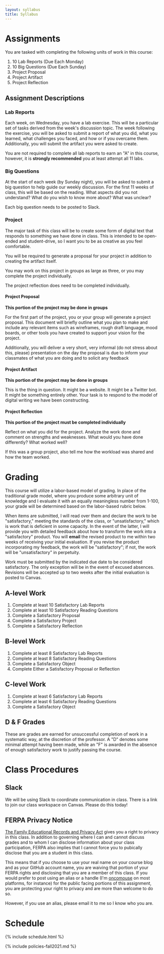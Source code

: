 ```yaml
---
layout: syllabus
title: Syllabus
---
```


# Assignments

You are tasked with completing the following units of work in this course:

1. 10 Lab Reports (Due Each Monday)
1. 10 Big Questions (Due Each Sunday)
1. Project Proposal
1. Project Artifact
1. Project Reflection

## Assignment Descriptions

### Lab Reports

Each week, on Wednesday, you have a lab exercise. This will be a particular set of tasks derived from the week's discussion topic. The week following the exercise, you will be asked to submit a report of what you did, what you learned, what challenges you faced, and how or if you overcame them. Additionally, you will submit the artifact you were asked to create.

You are not required to complete all lab reports to earn an "A" in this course, however, it is **strongly recommended** you at least attempt all 11 labs.

### Big Questions

At the start of each week (by Sunday night), you will be asked to submit a big question to help guide our weekly discussion. For the first 11 weeks of class, this will be based on the reading. What aspects did you not understand? What do you wish to know more about? What was unclear?

Each big question needs to be posted to Slack.

### Project

The major task of this class will be to create some form of digital text that responds to something we have done in class. This is intended to be open-ended and student-drive, so I want you to be as creative as you feel comfortable.

You will be required to generate a proposal for your project in addition to creating the artifact itself.

You may work on this project in groups as large as three, or you may complete the project individually.

The project reflection does need to be completed individually.

#### Project Proposal

**This portion of the project may be done in groups**

For the first part of the project, you or your group will generate a project proposal. This document will briefly outline what you plan to make and include any relevant items such as wireframes, rough draft language, mood boards, or other tools you have created to support your vision for the project.

Additionally, you will deliver a very short, very informal (do not stress about this, please) presentation on the day the proposal is due to inform your classmates of what you are doing and to solicit any feedback

#### Project Artifact

**This portion of the project may be done in groups**

This is the thing in question. It might be a website. It might be a Twitter bot. It might be something entirely other. Your task is to respond to the model of digital writing we have been constructing.

#### Project Reflection

**This portion of the project must be completed individually**

Reflect on what you did for the project. Analyze the work done and comment on strengths and weaknesses. What would you have done differently? What worked well?

If this was a group project, also tell me how the workload was shared and how the team worked.

# Grading

This course will utilize a labor-based model of grading. In place of the traditional grade model, where you produce some arbitrary unit of knowledge and I evaluate it with an equally meaningless number from 1-100, your grade will be determined based on the labor-based rubric below.

When items are submitted, I will read over them and declare the work to be "satisfactory," meeting the standards of the class, or "unsatisfactory," which is work that is deficient in some capacity. In the event of the latter, I will provide you with detailed feedback about how to transform the work into a "satisfactory" product. You will **email** the revised product to me within two weeks of receiving your initial evaluation. If you revise the product incorporating my feedback, the work will be "satisfactory"; if not, the work will be "unsatisfactory" in perpetuity.

Work must be submitted by the indicated due date to be considered satisfactory. The only exception will be in the event of excused absences. Revisions will be accepted up to two weeks after the initial evaluation is posted to Canvas.

## A-level Work

1. Complete at least 10 Satisfactory Lab Reports
1. Complete at least 10 Satisfactory Reading Questions
1. Complete a Satisfactory Proposal
1. Complete a Satisfactory Project
1. Complete a Satisfactory Reflection

## B-level Work

1. Complete at least 8 Satisfactory Lab Reports
1. Complete at least 8 Satisfactory Reading Questions
1. Complete a Satisfactory Object
1. Complete Either a Satisfactory Proposal or Reflection

## C-level Work

1. Complete at least 6 Satisfactory Lab Reports
1. Complete at least 6 Satisfactory Reading Questions
1. Complete a Satisfactory Object

## D & F Grades

These are grades are earned for unsuccessful completion of work in a systematic way, at the discretion of the professor. A "D" denotes some minimal attempt having been made, while an "F" is awarded in the absence of enough satisfactory work to justify passing the course.

# Class Procedures

## Slack

We will be using Slack to coordinate communication in class. There is a link to join our class workspace on Canvas. Please do this today!

## FERPA Privacy Notice

[The Family Educational Records and Privacy Act](https://en.wikipedia.org/wiki/Family_Educational_Rights_and_Privacy_Act) gives you a right to privacy in this class. In addition to governing where I can and cannot discuss grades and to whom I can disclose information about your class participation, FERPA also implies that I cannot force you to pubically disclose that you are a student in this class.

This means that if you choose to use your real name on your course blog and as your GitHub account name, you are waiving that portion of your FERPA rights and disclosing that you are a member of this class. If you would prefer to post using an alias or a handle (I'm [oncomouse](https://github.com/oncomouse) on most platforms, for instance) for the public facing portions of this assignment, you are protecting your right to privacy and are more than welcome to do so.

However, if you use an alias, please email it to me so I know who you are.

# Schedule

{% include schedule.html %}

{% include policies-fall2021.md %}
